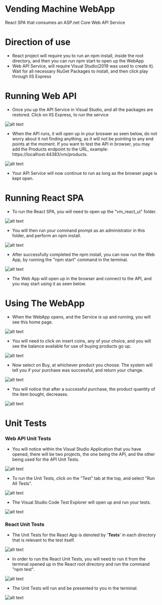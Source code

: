# Vending Machine WebApp
React SPA that consumes an ASP.net Core Web API Service

# Direction of use
- React project will require you to run an npm install, inside the root directory, and then you can run npm start to open up the WebApp
- Web API Service, will require Visual Studio(2019 was used to create it). Wait for all necessary NuGet Packages to install, and then click play through IIS Express

# Running Web API

- Once you up the API Service in Visual Studio, and all the packages are restored. Click on IIS Express, to run the service

![alt text](screenshots/AppServiceRun.png "Home Page")

- When the API runs, it will open up in your broswer as seen below, do not worry about it not finding anything, as it will not be pointing to any end points at the moment. If you want to test the API in browser, you may add the Products endpoint to the URL, example: https://localhost:44383/vm/products.

![alt text](screenshots/OpenAPI.png "Home Page")

- Your API Service will now continue to run as long as the browser page is kept open.

# Running React SPA

- To run the React SPA, you will need to open up the "vm_react_ui" folder.

![alt text](screenshots/ReactRoot.png "Home Page")

- You will then run your command prompt as an administrator in this folder, and perform an npm install.

![alt text](screenshots/NpmInstall.png "Home Page")

- After successfully completed the npm install, you can now run the Web App, by running the "npm start" command in the terminal.

![alt text](screenshots/NpmStart.png "Home Page")

- The Web App will open up in the browser and connect to the API, and you may start using it as seen below. 

# Using The WebApp
- When the WebApp opens, and the Service is up and running, you will see this home page.

![alt text](screenshots/AppOpen.png "Home Page")

- You will need to click on insert coins, any of your choice, and you will see the balance available for use of buying products go up. 

![alt text](screenshots/AppUseCoins.png "Use Coins")

- Now select on Buy, at whichever product you choose. The system will tell you if your purchase was successful, and return your change. 

![alt text](screenshots/AppBuy.png "Use Coins")

- You will notice that after a successful purchase, the product quantity of the item bought, decreases. 

![alt text](screenshots/AppAfterBuy.png "Use Coins")


# Unit Tests

### Web API Unit Tests

- You will notice within the Visual Studio Application that you have opened, there will be two projects, the one being the API, and the other being used for the API Unit Tests.

![alt text](screenshots/UTProject.png "Unit test")

- To run the Unit Tests, click on the "Test" tab at the top, and select "Run All Tests".

![alt text](screenshots/runUnitTestVS.png "Run Test")

- The Visual Studio Code Test Explorer will open up and run your tests.

![alt text](screenshots/TestExplorer.png "Run Test")

### React Unit Tests

- The Unit Tests for the React App is denoted by '__Tests__' in each directory that is relevant to the test itself. 

![alt text](screenshots/ReactUTStruct.png "Run Test")

- In order to run the React Unit Tests, you will need to run it from the terminal opened up in the React root directory and run the command "npm test". 

![alt text](screenshots/NpmTest.png "Run Test")

- The Unit Tests will run and be presented to you in the terminal. 

![alt text](screenshots/NpmTestResult.png "Run Test")


